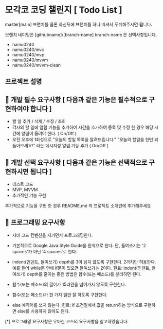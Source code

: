 # 모각코 코딩 챌린지 [ Todo List ]

master[main] 브랜치를 클론 하신뒤에 브랜치를 하나 따셔서 푸쉬해주시면 됩니다.

브랜치 네이밍은 [githubname]/[branch-name] branch-name 은 선택사항입니다.
- namu0240
- namu0240/mvc
- namu0240/mvp
- namu0240/mvvm
- namu0240/mvvm-clean

## 프로젝트 설명

## 🚀 개발 필수 요구사항 [ 다음과 같은 기능은 필수적으로 구현하여야 합니다 ]
- 할 일 추가 / 삭제 / 수정 / 조회
- 각자의 할 일에 알림 기능을 추가하여 시간을 추가하여 등록 및 수정 한 경우 해당 시간에 알림이 울려야 한다. ( On/Off )
- 오전 오후에 1회성으로 "오늘의 할일 목록을 알려드립니다." "오늘의 할일을 한번 되돌아보세요!" 라는 메시지성 알림 기능 추가 ( On/Off )

## 🚀 개발 선택 요구사항 [ 다음과 같은 기능은 선택적으로 구현하시면 됩니다 ]
- 테스트 코드
- MVP, MVVM
- 추가적인 기능 구현

추가적으로 기능을 구현 한 경우 README.md 의 프로젝트 소개란에 추가해주세요

## 🎱 프로그래밍 요구사항
- 자바 코드 컨벤션을 지키면서 프로그래밍한다.

- 기본적으로 Google Java Style Guide을 원칙으로 한다.
  단, 들여쓰기는 '2 spaces'가 아닌 '4 spaces'로 한다.

- indent(인덴트, 들여쓰기) depth를 3이 넘지 않도록 구현한다. 2까지만 허용한다.
  예를 들어 while문 안에 if문이 있으면 들여쓰기는 2이다.
  힌트: indent(인덴트, 들여쓰기) depth를 줄이는 좋은 방법은 함수(또는 메소드)를 분리하면 된다.

- 함수(또는 메소드)의 길이가 15라인을 넘어가지 않도록 구현한다.

- 함수(또는 메소드)가 한 가지 일만 잘 하도록 구현한다.

- else 예약어를 쓰지 않는다.
  힌트: if 조건절에서 값을 return하는 방식으로 구현하면 else를 사용하지 않아도 된다.

[*] 프로그래밍 요구사항은 우아한 코스의 요구사항을 참고하였습니다.
